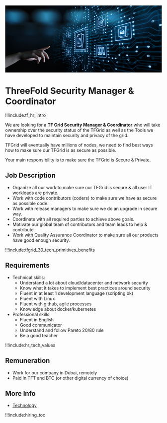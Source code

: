 
![](img/security_manager.jpg)


# ThreeFold Security Manager & Coordinator

!!!include:tf_hr_intro

We are looking for a **TF Grid Security Manager & Coordinator** who will take ownership over the security status of the TFGrid as well as the Tools we have developed to maintain security and privacy of the grid.

TFGrid will eventually have millions of nodes, we need to find best ways how to make sure our TFGrid is as secure as possible.

Your main responsibility is to make sure the TFGrid is Secure & Private.

## Job Description

- Organize all our work to make sure our TFGrid is secure & all user IT workloads are private.
- Work with code contributors (coders) to make sure we have as secure as possible code.
- Work with release managers to make sure we do an upgrade in secure way.
- Coordinate with all required parties to achieve above goals.
- Motivate our global team of contributors and team leads to help & contribute.
- Work with Quality Assurance Coordinator to make sure all our products have good enough security.

!!!include:tfgrid_30_tech_primitives_benefits

## Requirements

- Technical skills:
  - Understand a lot about cloud/datacenter and network security
  - Know what it takes to implement best practices around security
  - Fluent in at least 1 development language (scripting ok)
  - Fluent with Linux
  - Fluent with github, agile processes
  - Knowledge about docker/kubernetes
- Professional skills:
  - Fluent in English
  - Good communicator
  - Understand and follow Pareto 20/80 rule
  - Be a good teacher

!!!include:hr_tech_values

## Remuneration

- Work for our company in Dubai, remotely
- Paid in TFT and BTC (or other digital currency of choice)

## More Info

- [Technology](technology)

!!!include:hiring_toc